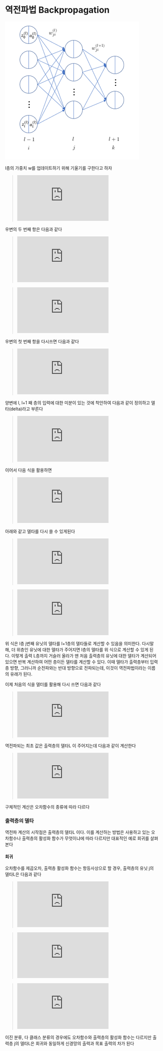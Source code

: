 # 역전파법 Backpropagation

![img](./img/00.png)

l층의 가중치 w를 업데이트하기 위해 기울기를 구한다고 하자

>![equation](https://latex.codecogs.com/gif.latex?%5Cfrac%7B%5Cpartial%20E%7D%7B%5Cpartial%20w_%7Bji%7D%5E%7B%28l%29%7D%7D%3D%5Cfrac%7B%5Cpartial%20E%7D%7B%5Cpartial%20z_%7Bj%7D%5E%7B%28l%29%7D%7D%5Cfrac%7B%5Cpartial%20z_%7Bj%7D%5E%7B%28l%29%7D%7D%7B%5Cpartial%20w_%7Bji%7D%5E%7B%28l%29%7D%7D)

우변의 두 번째 항은 다음과 같다
>![equation](https://latex.codecogs.com/gif.latex?z_%7Bj%7D%5E%7B%28l%29%7D%3D%5Csum_%7Bi%7Dw_%7Bji%7D%5E%7B%28l%29%7Da_%7Bi%7D%5E%7B%28l-1%29%7D)

>![equation](https://latex.codecogs.com/gif.latex?%5Cfrac%7B%5Cpartial%20z_%7Bj%7D%5E%7B%28l%29%7D%7D%7B%5Cpartial%20w_%7Bji%7D%5E%7B%28l%29%7D%7D%3Da_%7Bi%7D%5E%7B%28l-1%29%7D)

우변의 첫 번째 항을 다시쓰면 다음과 같다

>![equation](https://latex.codecogs.com/gif.latex?%5Cfrac%7B%5Cpartial%20E%7D%7B%5Cpartial%20z_%7Bj%7D%5E%7B%28l%29%7D%7D%3D%5Csum_%7Bk%7D%5Cfrac%7B%5Cpartial%20E%7D%7B%5Cpartial%20z_%7Bk%7D%5E%7B%28l&plus;1%29%7D%7D%5Cfrac%7B%5Cpartial%20z_%7Bk%7D%5E%7B%28l&plus;1%29%7D%7D%7B%5Cpartial%20z_%7Bj%7D%5E%7B%28l%29%7D%7D)

양변에 l, l+1 째 층의 입력에 대한 미분이 있는 것에 착안하여 다음과 같이 정의하고 델타(delta)라고 부른다
>![equation](https://latex.codecogs.com/gif.latex?%5Cdelta%20_%7Bj%7D%5E%7B%28l%29%7D%3D%5Cfrac%7B%5Cpartial%20E%7D%7B%5Cpartial%20z_%7Bj%7D%5E%7B%28l%29%7D%7D)

이어서 다음 식을 활용하면
>![equation](https://latex.codecogs.com/gif.latex?z_%7Bk%7D%5E%7B%28l&plus;1%29%7D%3D%5Csum_%7Bj%7Dw_%7Bkj%7D%5E%7B%28l&plus;1%29%7Da_%7Bj%7D%5E%7B%28l%29%7D%3D%5Csum_%7Bj%7Dw_%7Bkj%7D%5E%7B%28l&plus;1%29%7Df%28z_%7Bj%7D%5E%7B%28l%29%7D%29)

아래와 같고 델타를 다시 쓸 수 있게된다
>![equation](https://latex.codecogs.com/gif.latex?%5Cfrac%7B%5Cpartial%20z_%7Bk%7D%5E%7B%28l&plus;1%29%7D%7D%7B%5Cpartial%20z_%7Bj%7D%5E%7B%28l%29%7D%7D%3Dw_%7Bkj%7D%5E%7B%28l&plus;1%29%7Df%27%28z_%7Bj%7D%5E%7B%28l%29%7D%29)

>![equation](https://latex.codecogs.com/gif.latex?%5Cdelta%20_%7Bj%7D%5E%7B%28l%29%7D%3D%5Csum_%7Bk%7D%5Cdelta%20_%7Bk%7D%5E%7B%28l&plus;1%29%7D%28w_%7Bkj%7D%5E%7B%28l&plus;1%29%7Df%27%28z_%7Bj%7D%5E%7B%28l%29%7D%29%29)

위 식은 l층 j번째 유닛의 델타를 l+1층의 델타들로 계산할 수 있음을 의미한다. 다시말해, 더 위층인 유닛에 대한 델타가 주어지면 l층의 델타를 위 식으로 계산할 수 있게 된다. 이렇게 출력 L층까지 거슬러 올라가 맨 처음 출력층의 유닛에 대한 델타가 계산되어 있으면 반복 계산하여 어떤 층이든 델타를 계산할 수 있다. 이때 델타가 출력층부터 입력층 방향, 그러니까 순전파와는 반대 방향으로 전파되는데, 이것이 역전파법이라는 이름의 유래가 된다.

이제 처음의 식을 델터를 활용해 다시 쓰면 다음과 같다

>![equation](https://latex.codecogs.com/gif.latex?%5Cfrac%7B%5Cpartial%20E%7D%7B%5Cpartial%20w_%7Bji%7D%5E%7B%28l%29%7D%7D%3D%5Cdelta%20_%7Bj%7D%5E%7B%28l%29%7Da_%7Bi%7D%5E%7B%28l-1%29%7D)

역전파되는 최초 값은 출력층의 델타L 이 주어지는데 다음과 같이 계산한다

>![equation](https://latex.codecogs.com/gif.latex?%5Cdelta%20_%7Bj%7D%5E%7B%28L%29%7D%3D%5Cfrac%7B%5Cpartial%20E%7D%7B%5Cpartial%20z_%7Bj%7D%5E%7B%28L%29%7D%7D)

구체적인 계산은 오차함수의 종류에 따라 다르다

### 출력층의 델타

역전파 계산의 시작점은 출력층의 델타L 이다. 이를 계산하는 방법은 사용하고 있는 오차함수나 출력층의 활성화 함수가 무엇이냐에 따라 다르지만 대표적인 예로 회귀를 살펴본다

#### 회귀

오차함수를 제곱오차, 출력층 활성화 함수는 항등사상으로 할 경우, 출력층의 유닛 j의 델타L은 다음과 같다

>![equation](https://latex.codecogs.com/gif.latex?E%3D%5Cfrac%7B1%7D%7B2%7D%5Csum_%7Bj%7D%28y_%7Bj%7D-d_%7Bj%7D%29%5E%7B2%7D)

>![equation](https://latex.codecogs.com/gif.latex?a_%7Bj%7D%5E%7BL%7D%3Dz_%7Bj%7D%5E%7BL%7D%3Dy_%7Bj%7D)

>![equation](https://latex.codecogs.com/gif.latex?%5Cdelta%20_%7Bj%7D%5E%7B%28l%29%7D%3D%5Cfrac%7B%5Cpartial%20E%7D%7B%5Cpartial%20z_%7Bj%7D%5E%7B%28L%29%7D%7D%3Dy_%7Bj%7D-d_%7Bj%7D)

이진 분류, 다 클래스 분류의 경우에도 오차함수와 출력층의 활성화 함수는 다르지만 출력층 j의 델타L은 회귀와 동일하게 신경망의 출력과 목표 출력의 차가 된다
